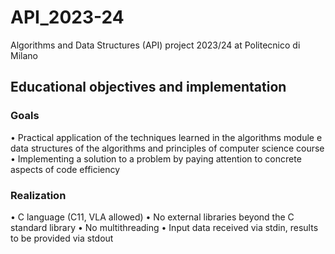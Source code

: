 # API_2023-24
Algorithms and Data Structures (API) project 2023/24 at Politecnico di Milano

## Educational objectives and implementation
### Goals
• Practical application of the techniques learned in the algorithms module e
data structures of the algorithms and principles of computer science course
• Implementing a solution to a problem by paying attention to
concrete aspects of code efficiency
### Realization
• C language (C11, VLA allowed)
• No external libraries beyond the C standard library
• No multithreading
• Input data received via stdin, results to be provided via stdout
